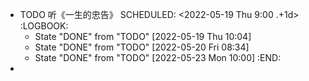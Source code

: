 - TODO 听《一生的忠告》
  SCHEDULED: <2022-05-19 Thu 9:00 .+1d>
  :LOGBOOK:
  * State "DONE" from "TODO" [2022-05-19 Thu 10:04]
  * State "DONE" from "TODO" [2022-05-20 Fri 08:34]
  * State "DONE" from "TODO" [2022-05-23 Mon 10:00]
  :END:
-